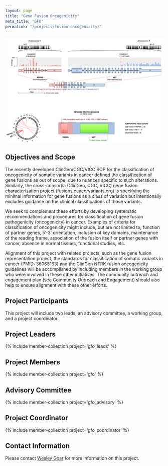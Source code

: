 ```yaml
---
layout: page
title: "Gene Fusion Oncogenicity"
meta_title: "GFO"
permalink: "/projects/fusion-oncogenicity/"
---
```


<img src="/assets/img/RBPMS_Met_Fusion.png">

## Objectives and Scope
The recently developed ClinGen/CGC/VICC SOP for the classification of oncogenicity of somatic variants in cancer defined the classification of gene fusions as out of scope, due to nuances specific to such alterations. Similarly, the cross-consortia (ClinGen, CGC, VICC) gene fusion characterization project (fusions.cancervariants.org) is specifying the minimal information for gene fusions as a class of variation but intentionally excludes guidance on the clinical classifications of those variants.

We seek to complement these efforts by developing systematic recommendations and procedures for classification of gene fusion pathogenicity (oncogenicity) in cancer.  Examples of criteria for classification of oncogenicity might include, but are not limited to, function of partner genes, 5’-3’ orientation, inclusion of key domains, maintenance of the reading frame, association of the fusion itself or partner genes with cancer, absence in normal tissues, functional studies, etc.

Alignment of this project with related projects, such as the gene fusion representation project, the standards for classification of somatic variants in cancer (PMID: 36063163) and the ClinGen NTRK fusion oncogenicity guidelines will be accomplished by including members in the working group who were involved in these other initiatives. The community outreach and engagement plan (see Community Outreach and Engagement) should also help to ensure alignment with these other efforts.

## Project Participants
This project will include two leads, an advisory committee, a working group, and a project coordinator.

## Project Leaders
{% include member-collection project='gfo_leads' %}

## Project Members
{% include member-collection project='gfo' %}

## Advisory Committee
{% include member-collection project='gfo_advisory' %}

## Project Coordinator
{% include member-collection project='gfo_coordinator' %}

## Contact Information
Please contact [Wesley Goar](mailto:wesley.goar@nationwidechildrens.org) for more information on this project.